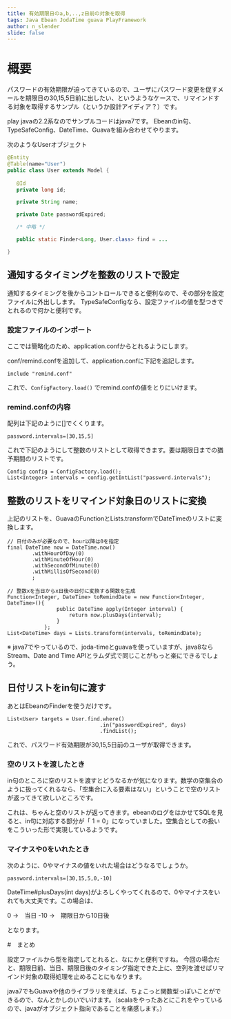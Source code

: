 ```yaml
---
title: 有効期限日のa,b,..,z日前の対象を取得
tags: Java Ebean JodaTime guava PlayFramework
author: n_slender
slide: false
---
```

# 概要
パスワードの有効期限が迫ってきているので、ユーザにパスワード変更を促すメールを期限日の30,15,5日前に出したい、というようなケースで、リマインドする対象を取得するサンプル（というか設計アイディア？）です。

play javaの2.2系なのでサンプルコードはjava7です。
Ebeanのin句、TypeSafeConfig、DateTime、Guavaを組み合わせてやります。

次のようなUserオブジェクト

```lang:User.java
@Entity
@Table(name="User")
public class User extends Model {
   
   @Id
   private long id;

   private String name;

   private Date passwordExpired;

   /* 中略 */

   public static Finder<Long, User.class> find = ...

}
```

## 通知するタイミングを整数のリストで設定

通知するタイミングを後からコントロールできると便利なので、その部分を設定ファイルに外出しします。
TypeSafeConfigなら、設定ファイルの値を型つきでとれるので何かと便利です。

### 設定ファイルのインポート

ここでは簡略化のため、application.confからとれるようにします。

conf/remind.confを追加して、application.confに下記を追記します。

`
include "remind.conf"
`

これで、`ConfigFactory.load()` でremind.confの値をとりにいけます。

### remind.confの内容

配列は下記のように[]でくくります。

```
password.intervals=[30,15,5]
```

これで下記のようにして整数のリストとして取得できます。要は期限日までの猶予期間のリストです。

```
Config config = ConfigFactory.load();
List<Integer> intervals = config.getIntList("password.intervals");
```

## 整数のリストをリマインド対象日のリストに変換

上記のリストを、GuavaのFunctionとLists.transformでDateTimeのリストに変換します。

```
// 日付のみが必要なので、hour以降は0を指定
final DateTime now = DateTime.now()
        .withHourOfDay(0)
        .withMinuteOfHour(0)
        .withSecondOfMinute(0)
        .withMillisOfSecond(0)
        ;

// 整数xを当日からx日後の日付に変換する関数を生成
Function<Integer, DateTime> toRemindDate = new Function<Integer, DateTime>(){
                public DateTime apply(Integer interval) {
                    return now.plusDays(interval);
                }
            };
List<DateTime> days = Lists.transform(intervals, toRemindDate);
```

※ java7でやっているので、joda-timeとguavaを使っていますが、java8ならStream、Date and Time APIとラムダ式で同じことがもっと楽にできるでしょう。

## 日付リストをin句に渡す

あとはEbeanのFinderを使うだけです。

```
List<User> targets = User.find.where()
                              .in("passwordExpired", days)
                              .findList(); 
```

これで、パスワード有効期限が30,15,5日前のユーザが取得できます。

### 空のリストを渡したとき

in句のところに空のリストを渡すとどうなるかが気になります。数学の空集合のように扱ってくれるなら、「空集合に入る要素はない」ということで空のリストが返ってきて欲しいところです。

これは、ちゃんと空のリストが返ってきます。ebeanのログをはかせてSQLを見ると、in句に対応する部分が「 1 = 0」になっていました。空集合としての扱いをこういった形で実現しているようです。

### マイナスや0をいれたとき

次のように、0やマイナスの値をいれた場合はどうなるでしょうか。

```
password.intervals=[30,15,5,0,-10]
```

DateTime#plusDays(int days)がよろしくやってくれるので、0やマイナスをいれても大丈夫です。この場合は、

0 →　当日
-10 →　期限日から10日後

となります。


#　まとめ

設定ファイルから型を指定してとれると、なにかと便利ですね。
今回の場合だと、期限日前、当日、期限日後のタイミング指定できた上に、空列を渡せばリマインド対象の取得処理を止めることにもなります。

java7でもGuavaや他のライブラリを使えば、ちょこっと関数型っぽいことができるので、なんとかしのいでいけます。（scalaをやったあとにこれをやっているので、javaがオブジェクト指向であることを痛感します。）

